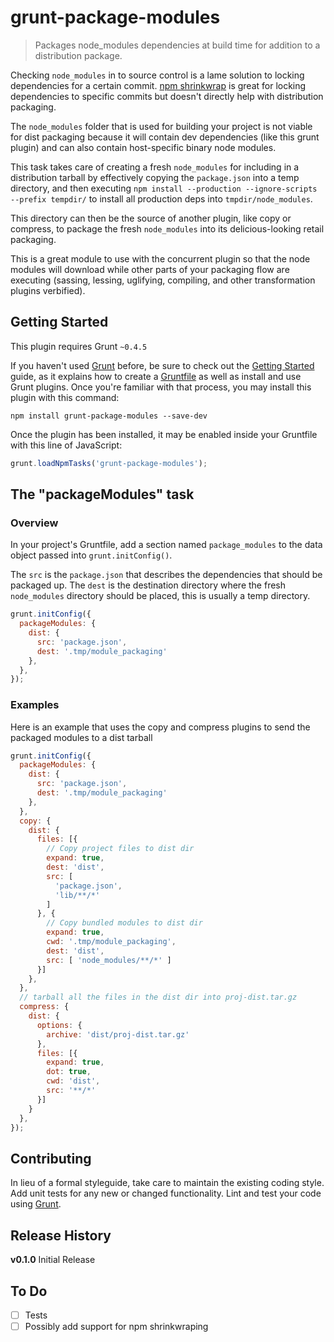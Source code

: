 # grunt-package-modules

> Packages node_modules dependencies at build time for addition to a distribution package.

Checking `node_modules` in to source control is a lame solution to locking dependencies for a certain commit.
[npm shrinkwrap](https://docs.npmjs.com/cli/shrinkwrap) is great for locking dependencies to specific commits but doesn't directly help with distribution packaging.

The `node_modules` folder that is used for building your project is not viable for dist packaging because it will contain dev dependencies (like this grunt plugin) and can also contain host-specific binary node modules.

This task takes care of creating a fresh `node_modules` for including in a distribution tarball by effectively copying the `package.json` into a temp directory, and then executing `npm install --production --ignore-scripts --prefix tempdir/` to install all production deps into `tmpdir/node_modules`.

This directory can then be the source of another plugin, like copy or compress, to package the fresh `node_modules` into its delicious-looking retail packaging.

This is a great module to use with the concurrent plugin so that the node modules will download while other parts of your packaging flow are executing (sassing, lessing, uglifying, compiling, and other transformation plugins verbified).

## Getting Started
This plugin requires Grunt `~0.4.5`

If you haven't used [Grunt](http://gruntjs.com/) before, be sure to check out the [Getting Started](http://gruntjs.com/getting-started) guide, as it explains how to create a [Gruntfile](http://gruntjs.com/sample-gruntfile) as well as install and use Grunt plugins. Once you're familiar with that process, you may install this plugin with this command:

```shell
npm install grunt-package-modules --save-dev
```

Once the plugin has been installed, it may be enabled inside your Gruntfile with this line of JavaScript:

```js
grunt.loadNpmTasks('grunt-package-modules');
```

## The "packageModules" task

### Overview
In your project's Gruntfile, add a section named `package_modules` to the data object passed into `grunt.initConfig()`.

The `src` is the `package.json` that describes the dependencies that should be packaged up.
The `dest` is the destination directory where the fresh `node_modules` directory should be placed, this is usually a temp directory.

```js
grunt.initConfig({
  packageModules: {
    dist: {
      src: 'package.json',
      dest: '.tmp/module_packaging'
    },
  },
});
```

### Examples

Here is an example that uses the copy and compress plugins to send the packaged modules to a dist tarball

```js
grunt.initConfig({
  packageModules: {
    dist: {
      src: 'package.json',
      dest: '.tmp/module_packaging'
    },
  },
  copy: {
    dist: {
  	  files: [{
		// Copy project files to dist dir
        expand: true,
        dest: 'dist',
        src: [
          'package.json',
          'lib/**/*'
        ]
      }, {
	    // Copy bundled modules to dist dir
	    expand: true,
	    cwd: '.tmp/module_packaging',
	    dest: 'dist',
	    src: [ 'node_modules/**/*' ]
	  }]
    },
  },
  // tarball all the files in the dist dir into proj-dist.tar.gz
  compress: {
    dist: {
      options: {
	    archive: 'dist/proj-dist.tar.gz'
	  },
	  files: [{
	    expand: true,
		dot: true,
		cwd: 'dist',
        src: '**/*'
      }]
    }
  },
});
```

## Contributing
In lieu of a formal styleguide, take care to maintain the existing coding style. Add unit tests for any new or changed functionality. Lint and test your code using [Grunt](http://gruntjs.com/).

## Release History
**v0.1.0**
Initial Release

## To Do
- [ ] Tests
- [ ] Possibly add support for npm shrinkwraping
